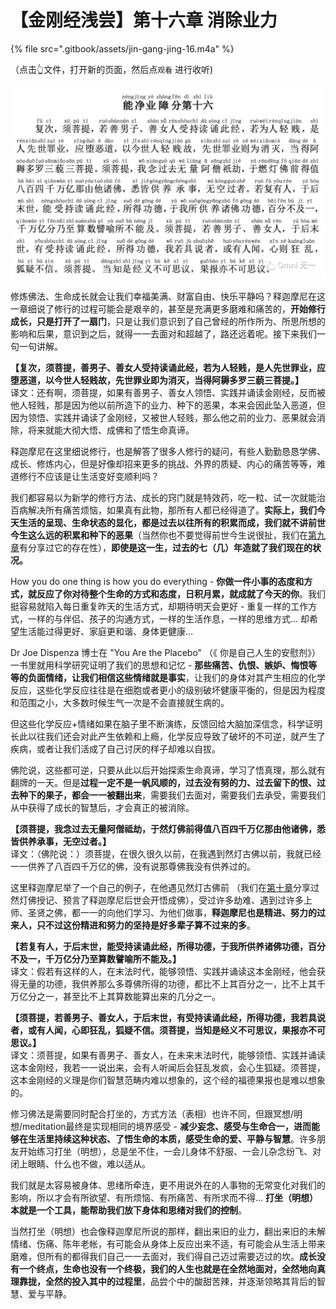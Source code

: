 # 【金刚经浅尝】第十六章 消除业力

{% file src=".gitbook/assets/jin-gang-jing-16.m4a" %}

（点击👆文件，打开新的页面，然后点`观看` 进行收听\)

![](.gitbook/assets/image%20%284%29.png)

修炼佛法、生命成长就会让我们幸福美满、财富自由、快乐平静吗？释迦摩尼在这一章细说了修行的过程可能会是艰辛的，甚至是充满更多磨难和痛苦的，**开始修行成长，只是打开了一扇门**，只是让我们意识到了自己曾经的所作所为、所思所想的影响和后果，意识到之后，就得一一去面对和超越了，路还远着呢。接下来我们一句一句讲解。

**【复次，须菩提，善男子、善女人受持读诵此经，若为人轻贱，是人先世罪业，应堕恶道，以今世人轻贱故，先世罪业即为消灭，当得阿耨多罗三藐三菩提。】**  
译文：还有啊，须菩提，如果有善男子、善女人领悟、实践并诵读金刚经，反而被他人轻贱，那是因为他以前所造下的业力、种下的恶果，本来会因此坠入恶道，但因为领悟、实践并诵读了金刚经，又被世人轻贱，那么他之前的业力、恶果就会消除，将来就能大彻大悟、成佛和了悟生命真谛。

释迦摩尼在这里细说修行，也是解答了很多人修行的疑问，有些人勤勤恳恳学佛、成长、修炼内心，但是好像却招来更多的挑战、外界的质疑、内心的痛苦等等，难道修行不应该是让生活变好变顺利吗？

我们都容易以为新学的修行方法、成长的窍门就是特效药，吃一粒、试一次就能治百病解决所有痛苦烦恼，如果真有此物，那所有人都已经得道了。**实际上，我们今天生活的呈现、生命状态的显化，都是过去以往所有的积累而成，我们就不讲前世今生这么远的积累和种下的恶果**（当然你也不要觉得前世今生说很扯，我们在[第九章](jin-gang-jing-qian-chang-di-jiu-zhang-xiu-hang-wu-xiang.md)有分享过它的存在性），**即使是这一生，过去的七（几）年造就了我们现在的状况。**

How you do one thing is how you do everything - **你做一件小事的态度和方式，就反应了你对待整个生命的方式和态度，日积月累，就成就了今天的你**。我们挺容易就陷入每日重复昨天的生活方式，却期待明天会更好 - 重复一样的工作方式，一样的与伴侣、孩子的沟通方式，一样的生活作息，一样的思维方式... 却希望生活能过得更好、家庭更和谐、身体更健康...

Dr Joe Dispenza 博士在 "You Are the Placebo" （《 你是自己人生的安慰剂》）一书里就用科学研究证明了我们的思想和记忆 - **那些痛苦、仇恨、嫉妒、悔恨等等的负面情绪，让我们相信这些情绪就是事实**，让我们的身体对其产生相应的化学反应，这些化学反应往往是在细胞或者更小的级别破坏健康平衡的，但是因为程度和范围之小，大多数时候生气一次是不会直接就生病的。

但这些化学反应+情绪如果在脑子里不断演练，反馈回给大脑加深信念，科学证明长此以往我们还会对此产生依赖和上瘾，化学反应导致了破坏的不可逆，就产生了疾病，或者让我们活成了自己讨厌的样子却难以自拔。

佛陀说，这些都可逆，只要从此以后开始探索生命真谛，学习了悟真理，那么就有翻牌的一天。但是**过程一定不是一帆风顺的，过去没有努的力、过去留下的恨、过去种下的果子，都会一一被翻出来**，需要我们去面对，需要我们去承受，需要我们从中获得了成长的智慧后，才会真正的被消除。

**【须菩提，我念过去无量阿僧祗劫，于然灯佛前得值八百四千万亿那由他诸佛，悉皆供养承事，无空过者。】**  
译文：（佛陀说：）须菩提，在很久很久以前，在我遇到然灯古佛以前，我就已经一一供养了八百四千万亿的佛，没有说那尊佛我没有供养过的。

这里释迦摩尼举了一个自己的例子，在他遇见然灯古佛前 （我们在[第十章](jin-gang-jing-qian-chang-di-shi-zhang-zhuang-yan-jing-tu.md)分享过然灯佛授记、预言了释迦摩尼后世会开悟成佛），受过许多劫难、遇到过许多上师、圣贤之佛，都一一的向他们学习、为他们做事，**释迦摩尼也是精进、努力的过来人，只不过这份精进和努力的坚持是好多辈子算不过来的多**。

**【若复有人，于后末世，能受持读诵此经，所得功德，于我所供养诸佛功德，百分不及一，千万亿分乃至算数譬喻所不能及。】**  
译文：假若有这样的人，在末法时代，能够领悟、实践并诵读这本金刚经，他会获得无量的功德，我供养那么多尊佛所得的功德，都比不上其百分之一，比不上其千万亿分之一，甚至比不上其算数能算出来的几分之一。

**【须菩提，若善男子、善女人，于后末世，有受持读诵此经，所得功德，我若具说者，或有人闻，心即狂乱，狐疑不信。须菩提，当知是经义不可思议，果报亦不可思议。】**  
译文：须菩提，如果有善男子、善女人，在未来末法时代，能够领悟、实践并诵读这本金刚经，我若一一说出来，会有人听闻后会狂乱发疯，会心生狐疑。须菩提，这本金刚经的义理是你们智慧范畴内难以想象的，这个经的福德果报也是难以想象的。

修习佛法是需要同时配合打坐的，方式方法（表相）也许不同，但跟冥想/明想/meditation最终是实现相同的境界感受 - **减少妄念、感受与生命合一，进而能够在生活里持续这种状态、了悟生命的本质，感受生命的爱、平静与智慧**。许多朋友开始练习打坐（明想），总是坐不住，一会儿身体不舒服、一会儿杂念纷飞、对闭上眼睛、什么也不做，难以适从。

我们就是太容易被身体、思绪所牵连，更不用说外在的人事物的无常变化对我们的影响，所以才会有所欲望、有所烦恼、有所痛苦、有所求而不得... **打坐（明想）本就是一个工具，能帮助我们放下身体和思绪对我们的控制**。

当然打坐（明想）也会像释迦摩尼所说的那样，翻出来旧的业力，翻出来旧的未解情绪、伤痛、陈年老帐，有可能会从身体上反应出来不适，有可能会从生活上带来磨难，但所有的都得我们自己一一去面对，我们得自己迈过需要迈过的坎。**成长没有一个终点，生命也没有一个终极，我们的人生也就是在全然地面对，全然地向真理靠拢，全然的投入其中的过程里**，品尝个中的酸甜苦辣，并逐渐领略其背后的智慧、爱与平静。

